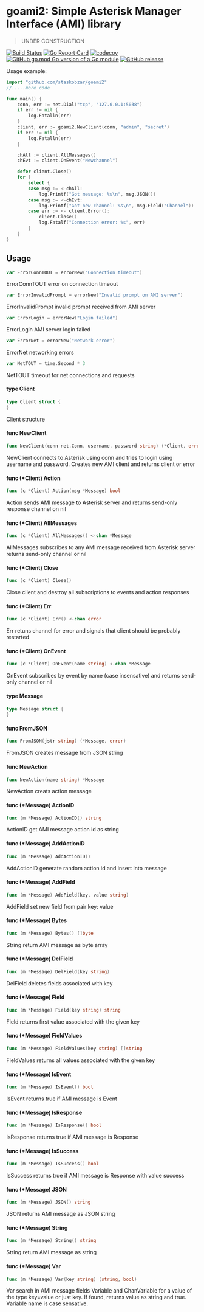 # goami2: Simple Asterisk Manager Interface (AMI) library
> UNDER CONSTRUCTION

[![Build Status](https://travis-ci.org/staskobzar/goami2.svg?branch=master)](https://travis-ci.org/staskobzar/goami2)
[![Go Report Card](https://goreportcard.com/badge/github.com/staskobzar/goami2)](https://goreportcard.com/report/github.com/staskobzar/goami2)
[![codecov](https://codecov.io/gh/staskobzar/goami2/branch/master/graph/badge.svg)](https://codecov.io/gh/staskobzar/goami2)
[![GitHub go.mod Go version of a Go module](https://img.shields.io/github/go-mod/go-version/gomods/athens.svg)](https://github.com/staskobzar/goami2)
[![GitHub release](https://img.shields.io/github/release/staskobzar/goami2.svg)](https://github.com/staskobzar/goami2/releases)

Usage example:

```go
import "github.com/staskobzar/goami2"
//.....more code

func main() {
	conn, err := net.Dial("tcp", "127.0.0.1:5038")
	if err != nil {
		log.Fatalln(err)
	}
	client, err := goami2.NewClient(conn, "admin", "secret")
	if err != nil {
		log.Fatalln(err)
	}

	chAll := client.AllMessages()
	chEvt := client.OnEvent("Newchannel")

	defer client.Close()
	for {
		select {
		case msg := <-chAll:
			log.Printf("Got message: %s\n", msg.JSON())
		case msg := <-chEvt:
			log.Printf("Got new channel: %s\n", msg.Field("Channel"))
		case err := <- client.Error():
			client.Close()
			log.Fatalf("Connection error: %s", err)
		}
	}
}
```

## Usage

```go
var ErrorConnTOUT = errorNew("Connection timeout")
```
ErrorConnTOUT error on connection timeout

```go
var ErrorInvalidPrompt = errorNew("Invalid prompt on AMI server")
```
ErrorInvalidPrompt invalid prompt received from AMI server

```go
var ErrorLogin = errorNew("Login failed")
```
ErrorLogin AMI server login failed

```go
var ErrorNet = errorNew("Network error")
```
ErrorNet networking errors

```go
var NetTOUT = time.Second * 3
```
NetTOUT timeout for net connections and requests

#### type Client

```go
type Client struct {
}
```

Client structure

#### func  NewClient

```go
func NewClient(conn net.Conn, username, password string) (*Client, error)
```
NewClient connects to Asterisk using conn and tries to login using username and
password. Creates new AMI client and returns client or error

#### func (*Client) Action

```go
func (c *Client) Action(msg *Message) bool
```
Action sends AMI message to Asterisk server and returns send-only response
channel on nil

#### func (*Client) AllMessages

```go
func (c *Client) AllMessages() <-chan *Message
```
AllMessages subscribes to any AMI message received from Asterisk server returns
send-only channel or nil

#### func (*Client) Close

```go
func (c *Client) Close()
```
Close client and destroy all subscriptions to events and action responses

#### func (*Client) Err

```go
func (c *Client) Err() <-chan error
```
Err retuns channel for error and signals that client should be probably
restarted

#### func (*Client) OnEvent

```go
func (c *Client) OnEvent(name string) <-chan *Message
```
OnEvent subscribes by event by name (case insensative) and returns send-only
channel or nil

#### type Message

```go
type Message struct {
}
```


#### func  FromJSON

```go
func FromJSON(jstr string) (*Message, error)
```
FromJSON creates message from JSON string

#### func  NewAction

```go
func NewAction(name string) *Message
```
NewAction creats action message

#### func (*Message) ActionID

```go
func (m *Message) ActionID() string
```
ActionID get AMI message action id as string

#### func (*Message) AddActionID

```go
func (m *Message) AddActionID()
```
AddActionID generate random action id and insert into message

#### func (*Message) AddField

```go
func (m *Message) AddField(key, value string)
```
AddField set new field from pair key: value

#### func (*Message) Bytes

```go
func (m *Message) Bytes() []byte
```
String return AMI message as byte array

#### func (*Message) DelField

```go
func (m *Message) DelField(key string)
```
DelField deletes fields associated with key

#### func (*Message) Field

```go
func (m *Message) Field(key string) string
```
Field returns first value associated with the given key

#### func (*Message) FieldValues

```go
func (m *Message) FieldValues(key string) []string
```
FieldValues returns all values associated with the given key

#### func (*Message) IsEvent

```go
func (m *Message) IsEvent() bool
```
IsEvent returns true if AMI message is Event

#### func (*Message) IsResponse

```go
func (m *Message) IsResponse() bool
```
IsResponse returns true if AMI message is Response

#### func (*Message) IsSuccess

```go
func (m *Message) IsSuccess() bool
```
IsSuccess returns true if AMI message is Response with value success

#### func (*Message) JSON

```go
func (m *Message) JSON() string
```
JSON returns AMI message as JSON string

#### func (*Message) String

```go
func (m *Message) String() string
```
String return AMI message as string

#### func (*Message) Var

```go
func (m *Message) Var(key string) (string, bool)
```
Var search in AMI message fields Variable and ChanVariable for a value of the
type key=value or just key. If found, returns value as string and true. Variable
name is case sensative.
